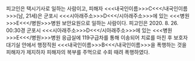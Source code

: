 피고인은 택시기사로 일하는 사람이고, 피해자 <<<내국인이름>>>C<<</내국인이름>>>(남, 21세)은 군포시 <<<시아래주소>>>D<<</시아래주소>>>에 있는 <<<병원>>>E<<</병원>>>병원 보안요원으로 일하는 사람이다.
피고인은 2020. 8. 26. 00:30경 군포시 <<<시아래주소>>>D<<</시아래주소>>>에 있는 <<<병원>>>E<<</병원>>>병원 응급실에 119구급차를 통해 이송되어 치료를 마친 후 보호자 대기실 안에서 행정직원 <<<내국인이름>>>B<<</내국인이름>>>을 폭행하는 것을 피해자가 제지하자 피해자의 복부를 주먹으로 수회 때려 폭행하였다.
